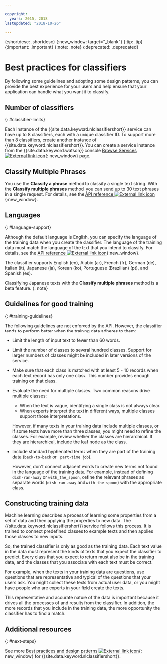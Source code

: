 ```yaml
---

copyright:
  years: 2015, 2018
lastupdated: "2018-10-26"

---
```


{:shortdesc: .shortdesc}
{:new_window: target="_blank"}
{:tip: .tip}
{:important: .important}
{:note: .note}
{:deprecated: .deprecated}

# Best practices for classifiers
By following some guidelines and adopting some design patterns, you can provide the best experience for your users and help ensure that your application can handle what you want it to classify.

## Number of classifiers
{: #classifier-limits}

Each instance of the {{site.data.keyword.nlclassifiershort}} service can have up to 8 classifiers, each with a unique classifier ID. To support more than 8 classifiers, create another instance of {{site.data.keyword.nlclassifiershort}}. You can create a service instance from the {{site.data.keyword.watson}} console [Browse Services ![External link icon](../../icons/launch-glyph.svg "External link icon")](https://{DomainName}/developer/watson/services){: new_window} page.

## Classify Multiple Phrases
You use the **Classify a phrase** method to classify a single text string. With the **Classify multiple phrases** method, you can send up to 30 text phrases in a single request. For details, see the [API reference ![External link icon](../../icons/launch-glyph.svg "External link icon")](https://{DomainName}/apidocs/natural-language-classifier#classify-multiple-phrases){:new_window}.

## Languages
{: #language-support}

Although the default language is English, you can specify the language of the training data when you create the classifier. The language of the training data must match the language of the text that you intend to classify. For details, see the [API reference ![External link icon](../../icons/launch-glyph.svg "External link icon")](https://{DomainName}/apidocs/natural-language-classifier#create-classifier){:new_window}.

The classifier supports English (en), Arabic (ar), French (fr), German (de), Italian (it), Japanese (ja), Korean (ko), Portuguese (Brazilian) (pt), and Spanish (es).

Classifying Japanese texts with the **Classify multiple phrases** method is a beta feature.
{: note}

## Guidelines for good training
{: #training-guidelines}

The following guidelines are not enforced by the API. However, the classifier tends to perform better when the training data adheres to them:

- Limit the length of input text to fewer than 60 words.
- Limit the number of classes to several hundred classes. Support for larger numbers of classes might be included in later versions of the service.
- Make sure that each class is matched with at least 5 - 10 records when each text record has only one class. This number provides enough training on that class.
- Evaluate the need for multiple classes. Two common reasons drive multiple classes:
    - When the text is vague, identifying a single class is not always clear.
    - When experts interpret the text in different ways, multiple classes support those interpretations.

    However, if many texts in your training data include multiple classes, or if some texts have more than three classes, you might need to refine the classes. For example, review whether the classes are hierarchical. If they are hierarchical, include the leaf node as the class.
- Include standard hyphenated terms when they are part of the training data (`back-to-back` or ` part-time job`).

    However, don't connect adjacent words to create new terms not found in the language of the training data. For example, instead of defining `dish-ran-away` or `with_the_spoon`, define the relevant phrases as separate words (`dish ran away` and `with the spoon`) with the appropriate class.

## Constructing training data
Machine learning describes a process of learning some properties from a set of data and then applying the properties to new data. The {{site.data.keyword.nlclassifiershort}} service follows this process. It is trained to connect predefined classes to example texts and then applies those classes to new inputs.

So, the trained classifier is only as good as the training data. Each text value in the data must represent the kinds of texts that you expect the classifier to predict. Every class that you expect to return must also be in the training data, and the classes that you associate with each text must be correct.

For example, when the texts in your training data are questions, use questions that are representative and typical of the questions that your users ask. You might collect these texts from actual user data, or you might have people who are experts in your field create the texts.

This representative and accurate nature of the data is important because it drives all the processes of and results from the classifier. In addition, the more records that you include in the training data, the more opportunity the classifier has to find a match.

## Additional resources
{: #next-steps}

See more [Best practices and design patterns ![External link icon](../../icons/launch-glyph.svg "External link icon")](https://www.ibm.com/watson/assets-watson/pdf/Watson-NLC-Links-Best-Practices-Design-Patterns.pdf){: new_window} for {{site.data.keyword.nlclassifiershort}}.
